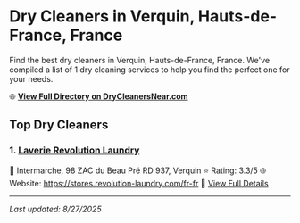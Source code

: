 # Dry Cleaners in Verquin, Hauts-de-France, France

Find the best dry cleaners in Verquin, Hauts-de-France, France. We've compiled a list of 1 dry cleaning services to help you find the perfect one for your needs.

🌐 **[View Full Directory on DryCleanersNear.com](https://drycleanersnear.com/city/France/Hauts-de-France/Verquin)**

## Top Dry Cleaners

### 1. [Laverie Revolution Laundry](https://drycleanersnear.com/dryCleaner/68ae6809c95ff2c6096b1cc6/laverie-revolution-laundry)
📍 Intermarche, 98 ZAC du Beau Pré RD 937, Verquin
⭐ Rating: 3.3/5
🌐 Website: https://stores.revolution-laundry.com/fr-fr
🔗 [View Full Details](https://drycleanersnear.com/dryCleaner/68ae6809c95ff2c6096b1cc6/laverie-revolution-laundry)


---

*Last updated: 8/27/2025*
